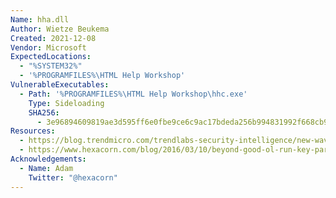 ```yaml
---
Name: hha.dll
Author: Wietze Beukema
Created: 2021-12-08
Vendor: Microsoft
ExpectedLocations:
  - "%SYSTEM32%"
  - '%PROGRAMFILES%\HTML Help Workshop'
VulnerableExecutables:
  - Path: '%PROGRAMFILES%\HTML Help Workshop\hhc.exe'
    Type: Sideloading
    SHA256:
      - 3e96894609819ae3d595ff6e0fbe9ce6c9ac17bdeda256b994831992f668cb99
Resources:
  - https://blog.trendmicro.com/trendlabs-security-intelligence/new-wave-of-plugx-targets-legitimate-apps/
  - https://www.hexacorn.com/blog/2016/03/10/beyond-good-ol-run-key-part-36/
Acknowledgements:
  - Name: Adam
    Twitter: "@hexacorn"
---
```


